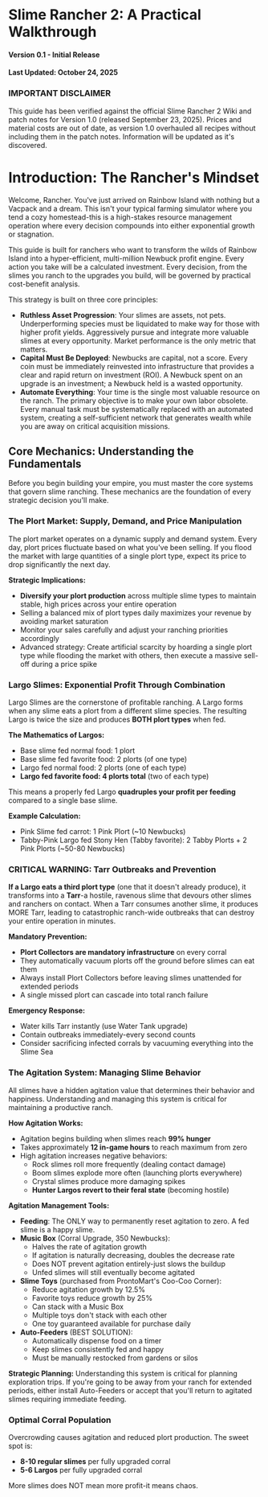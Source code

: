 # Slime Rancher 2: A Practical Walkthrough

#### Version 0.1 - Initial Release

**Last Updated: October 24, 2025**

### IMPORTANT DISCLAIMER

This guide has been verified against the official Slime Rancher 2 Wiki and patch notes for Version 1.0 (released September 23, 2025). Prices and material costs are out of date, as version 1.0 overhauled all recipes without including them in the patch notes. Information will be updated as it's discovered.

# Introduction: The Rancher's Mindset

Welcome, Rancher. You've just arrived on Rainbow Island with nothing but a Vacpack and a dream. This isn't your typical farming simulator where you tend a cozy homestead-this is a high-stakes resource management operation where every decision compounds into either exponential growth or stagnation.

This guide is built for ranchers who want to transform the wilds of Rainbow Island into a hyper-efficient, multi-million Newbuck profit engine. Every action you take will be a calculated investment. Every decision, from the slimes you ranch to the upgrades you build, will be governed by practical cost-benefit analysis.

This strategy is built on three core principles:

- **Ruthless Asset Progression**: Your slimes are assets, not pets. Underperforming species must be liquidated to make way for those with higher profit yields. Aggressively pursue and integrate more valuable slimes at every opportunity. Market performance is the only metric that matters.
- **Capital Must Be Deployed**: Newbucks are capital, not a score. Every coin must be immediately reinvested into infrastructure that provides a clear and rapid return on investment (ROI). A Newbuck spent on an upgrade is an investment; a Newbuck held is a wasted opportunity.
- **Automate Everything**: Your time is the single most valuable resource on the ranch. The primary objective is to make your own labor obsolete. Every manual task must be systematically replaced with an automated system, creating a self-sufficient network that generates wealth while you are away on critical acquisition missions.

## Core Mechanics: Understanding the Fundamentals

Before you begin building your empire, you must master the core systems that govern slime ranching. These mechanics are the foundation of every strategic decision you'll make.

### The Plort Market: Supply, Demand, and Price Manipulation

The plort market operates on a dynamic supply and demand system. Every day, plort prices fluctuate based on what you've been selling. If you flood the market with large quantities of a single plort type, expect its price to drop significantly the next day.

**Strategic Implications:**

- **Diversify your plort production** across multiple slime types to maintain stable, high prices across your entire operation
- Selling a balanced mix of plort types daily maximizes your revenue by avoiding market saturation
- Monitor your sales carefully and adjust your ranching priorities accordingly
- Advanced strategy: Create artificial scarcity by hoarding a single plort type while flooding the market with others, then execute a massive sell-off during a price spike

### Largo Slimes: Exponential Profit Through Combination

Largo Slimes are the cornerstone of profitable ranching. A Largo forms when any slime eats a plort from a different slime species. The resulting Largo is twice the size and produces **BOTH plort types** when fed.

**The Mathematics of Largos:**

- Base slime fed normal food: 1 plort
- Base slime fed favorite food: 2 plorts (of one type)
- Largo fed normal food: 2 plorts (one of each type)
- **Largo fed favorite food: 4 plorts total** (two of each type)

This means a properly fed Largo **quadruples your profit per feeding** compared to a single base slime.

**Example Calculation:**

- Pink Slime fed carrot: 1 Pink Plort (~10 Newbucks)
- Tabby-Pink Largo fed Stony Hen (Tabby favorite): 2 Tabby Plorts + 2 Pink Plorts (~50-80 Newbucks)

### CRITICAL WARNING: Tarr Outbreaks and Prevention

**If a Largo eats a third plort type** (one that it doesn't already produce), it transforms into a **Tarr**-a hostile, ravenous slime that devours other slimes and ranchers on contact. When a Tarr consumes another slime, it produces MORE Tarr, leading to catastrophic ranch-wide outbreaks that can destroy your entire operation in minutes.

**Mandatory Prevention:**

- **Plort Collectors are mandatory infrastructure** on every corral
- They automatically vacuum plorts off the ground before slimes can eat them
- Always install Plort Collectors before leaving slimes unattended for extended periods
- A single missed plort can cascade into total ranch failure

**Emergency Response:**

- Water kills Tarr instantly (use Water Tank upgrade)
- Contain outbreaks immediately-every second counts
- Consider sacrificing infected corrals by vacuuming everything into the Slime Sea

### The Agitation System: Managing Slime Behavior

All slimes have a hidden agitation value that determines their behavior and happiness. Understanding and managing this system is critical for maintaining a productive ranch.

**How Agitation Works:**

- Agitation begins building when slimes reach **99% hunger**
- Takes approximately **12 in-game hours** to reach maximum from zero
- High agitation increases negative behaviors:
  - Rock slimes roll more frequently (dealing contact damage)
  - Boom slimes explode more often (launching plorts everywhere)
  - Crystal slimes produce more damaging spikes
  - **Hunter Largos revert to their feral state** (becoming hostile)

**Agitation Management Tools:**

- **Feeding**: The ONLY way to permanently reset agitation to zero. A fed slime is a happy slime.
- **Music Box** (Corral Upgrade, 350 Newbucks):
  - Halves the rate of agitation growth
  - If agitation is naturally decreasing, doubles the decrease rate
  - Does NOT prevent agitation entirely-just slows the buildup
  - Unfed slimes will still eventually become agitated
- **Slime Toys** (purchased from ProntoMart's Coo-Coo Corner):
  - Reduce agitation growth by 12.5%
  - Favorite toys reduce growth by 25%
  - Can stack with a Music Box
  - Multiple toys don't stack with each other
  - One toy guaranteed available for purchase daily
- **Auto-Feeders** (BEST SOLUTION):
  - Automatically dispense food on a timer
  - Keep slimes consistently fed and happy
  - Must be manually restocked from gardens or silos

**Strategic Planning:** Understanding this system is critical for planning exploration trips. If you're going to be away from your ranch for extended periods, either install Auto-Feeders or accept that you'll return to agitated slimes requiring immediate feeding.

### Optimal Corral Population

Overcrowding causes agitation and reduced plort production. The sweet spot is:

- **8-10 regular slimes** per fully upgraded corral
- **5-6 Largos** per fully upgraded corral

More slimes does NOT mean more profit-it means chaos.